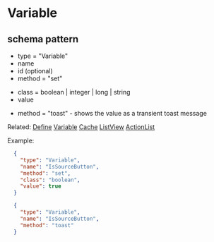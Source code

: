 # Variable
## schema pattern

* type = "Variable"
* name
* id (optional)
* method = "set" 
 - class = boolean | integer | long | string
 - value  
* method = "toast" - shows the value as a transient toast message 

Related:
[Define](Define.md) 
[Variable](Variable.md) 
[Cache](Cache.md) 
[ListView](ListView.md) 
[ActionList](ActionList.md) 


Example:
```json
  {
    "type": "Variable",
    "name": "IsSourceButton",
    "method": "set",
    "class": "boolean",
    "value": true
  }
```

```json
  {
    "type": "Variable",
    "name": "IsSourceButton",
    "method": "toast"
  }
```


